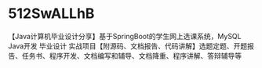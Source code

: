 # 512SwALLhB
【Java计算机毕业设计分享】基于SpringBoot的学生网上选课系统，MySQL Java开发 毕业设计 实战项目【附源码、文档报告、代码讲解】选题定题、开题报告、任务书、程序开发、文档编写和辅导、文档降重、程序讲解、答辩辅导等
